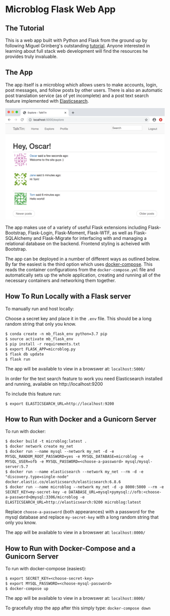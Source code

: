 # Microblog Flask Web App

## The Tutorial
This is a web app built with Python and Flask from the ground up by following Miguel Grinberg's outstanding [tutorial](https://blog.miguelgrinberg.com/post/the-flask-mega-tutorial-part-i-hello-world). Anyone interested in learning about full stack web development will find the resources he provides truly invaluable. 

## The App
The app itself is a microblog which allows users to make accounts, login, post messages, and follow posts by other users. There is also an automatic post translation service (as of yet incomplete) and a post text search feature implemented with [Elasticsearch](https://www.elastic.co/products/elasticsearch).

<p align="center"><img src="./screenshot.png" width="600"></p>

The app makes use of a variety of useful Flask extensions including Flask-Bootstrap, Flask-Login, Flask-Moment, Flask-WTF, as well as Flask-SQLAlchemy and Flask-Migrate for interfacing with and managing a relational database on the backend. Frontend styling is acheived with Bootstrap. 

The app can be deployed in a number of different ways as outlined below. By far the easiest is the third option which uses [docker-compose](https://docs.docker.com/compose/). This reads the container configurations from the `docker-compose.yml` file and automatically sets up the whole application, creating and running all of the necessary containers and networking them together. 

## How To Run Locally with a Flask server

To manually run and host locally:

Choose a secret key and place it in the `.env` file. This should be a long random string that only you know.
```
$ conda create -n mb_flask_env python=3.7 pip
$ source activate mb_flask_env
$ pip install -r requirements.txt
$ export FLASK_APP=microblog.py
$ flask db update
$ flask run
```
The app will be available to view in a browswer at: `localhost:5000/`

In order for the text search feature to work you need Elasticsearch installed and running, available on http://localhost:9200

To include this feature run:
```
$ export ELASTICSEARCH_URL=http://localhost:9200
```

## How to Run with Docker and a Gunicorn Server

To run with docker:
```
$ docker build -t microblog:latest .
$ docker network create my_net
$ docker run --name mysql --network my_net -d -e MYSQL_RANDOM_ROOT_PASSWORD=yes -e MYSQL_DATABASE=microblog -e MYSQL_USER=ofb -e MYSQL_PASSWORD=<choose-a-password> mysql/mysql-server:5.7
$ docker run --name elasticsearch --network my_net --rm -d -e "discovery.type=single-node" docker.elastic.co/elasticsearch/elasticsearch:6.8.6
$ docker run --name microblog --network my_net -d -p 8000:5000 --rm -e SECRET_KEY=my-secret-key -e DATABASE_URL=mysql+pymysql://ofb:<choose-a-password>@mysql:3306/microblog -e ELASTICSEARCH_URL=http://elasticsearch:9200 microblog:latest
```

Replace `choose-a-password` (both appearances) with a password for the mysql database and replace `my-secret-key` with a long random string that only you know.

The app will be available to view in a browswer at: `localhost:8000/`

## How to Run with Docker-Compose and a Gunicorn Server

To run with docker-compose (easiest):
```
$ export SECRET_KEY=<choose-secret-key>
$ export MYSQL_PASSWORD=<choose-mysql-password>
$ docker-compose up
```

The app will be available to view in a browswer at: `localhost:8000/`

To gracefully stop the app after this simply type: `docker-compose down`
